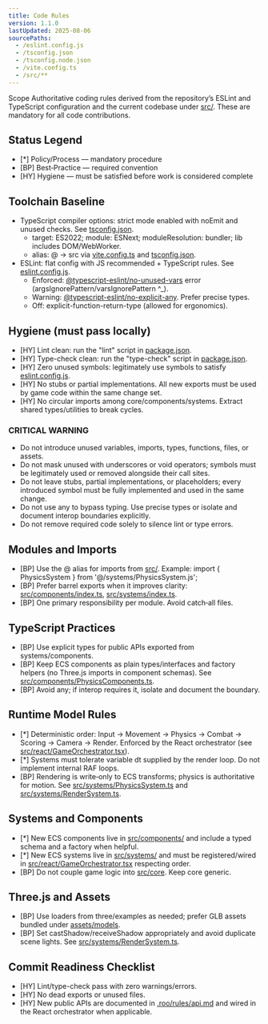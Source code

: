 ```yaml
---
title: Code Rules
version: 1.1.0
lastUpdated: 2025-08-06
sourcePaths:
  - /eslint.config.js
  - /tsconfig.json
  - /tsconfig.node.json
  - /vite.config.ts
  - /src/**
---
```

Scope
Authoritative coding rules derived from the repository’s ESLint and TypeScript configuration and the current codebase under [src/](src:1). These are mandatory for all code contributions.

## Status Legend

- [*] Policy/Process — mandatory procedure
- [BP] Best‑Practice — required convention
- [HY] Hygiene — must be satisfied before work is considered complete

## Toolchain Baseline

- TypeScript compiler options: strict mode enabled with noEmit and unused checks. See [tsconfig.json](tsconfig.json:1).
  - target: ES2022; module: ESNext; moduleResolution: bundler; lib includes DOM/WebWorker.
  - alias: @ → src via [vite.config.ts](vite.config.ts:11) and [tsconfig.json](tsconfig.json:20).
- ESLint: flat config with JS recommended + TypeScript rules. See [eslint.config.js](eslint.config.js:1).
  - Enforced: [@typescript-eslint/no-unused-vars](eslint.config.js:33) error (argsIgnorePattern/varsIgnorePattern ^_).
  - Warning: [@typescript-eslint/no-explicit-any](eslint.config.js:34). Prefer precise types.
  - Off: explicit-function-return-type (allowed for ergonomics).

## Hygiene (must pass locally)

- [HY] Lint clean: run the "lint" script in [package.json](package.json:1).
- [HY] Type-check clean: run the "type-check" script in [package.json](package.json:1).
- [HY] Zero unused symbols: legitimately use symbols to satisfy [eslint.config.js](eslint.config.js:33).
- [HY] No stubs or partial implementations. All new exports must be used by game code within the same change set.
- [HY] No circular imports among core/components/systems. Extract shared types/utilities to break cycles.

### CRITICAL WARNING

- Do not introduce unused variables, imports, types, functions, files, or assets.
- Do not mask unused with underscores or void operators; symbols must be legitimately used or removed alongside their call sites.
- Do not leave stubs, partial implementations, or placeholders; every introduced symbol must be fully implemented and used in the same change.
- Do not use any to bypass typing. Use precise types or isolate and document interop boundaries explicitly.
- Do not remove required code solely to silence lint or type errors.

## Modules and Imports

- [BP] Use the @ alias for imports from [src/](src:1). Example: import { PhysicsSystem } from '@/systems/PhysicsSystem.js';
- [BP] Prefer barrel exports when it improves clarity: [src/components/index.ts](src/components/index.ts:1), [src/systems/index.ts](src/systems/index.ts:1).
- [BP] One primary responsibility per module. Avoid catch‑all files.

## TypeScript Practices

- [BP] Use explicit types for public APIs exported from systems/components.
- [BP] Keep ECS components as plain types/interfaces and factory helpers (no Three.js imports in component schemas). See [src/components/PhysicsComponents.ts](src/components/PhysicsComponents.ts:1).
- [BP] Avoid any; if interop requires it, isolate and document the boundary.

## Runtime Model Rules

- [*] Deterministic order: Input → Movement → Physics → Combat → Scoring → Camera → Render. Enforced by the React orchestrator (see [src/react/GameOrchestrator.tsx](src/react/GameOrchestrator.tsx:1)).
- [*] Systems must tolerate variable dt supplied by the render loop. Do not implement internal RAF loops.
- [BP] Rendering is write‑only to ECS transforms; physics is authoritative for motion. See [src/systems/PhysicsSystem.ts](src/systems/PhysicsSystem.ts:1) and [src/systems/RenderSystem.ts](src/systems/RenderSystem.ts:1).

## Systems and Components

- [*] New ECS components live in [src/components/](src/components/index.ts:1) and include a typed schema and a factory when helpful.
- [*] New ECS systems live in [src/systems/](src/systems/index.ts:1) and must be registered/wired in [src/react/GameOrchestrator.tsx](src/react/GameOrchestrator.tsx:1) respecting order.
- [BP] Do not couple game logic into [src/core](src/core/index.ts:1). Keep core generic.

## Three.js and Assets

- [BP] Use loaders from three/examples as needed; prefer GLB assets bundled under [assets/models](assets/models/targets:1).
- [BP] Set castShadow/receiveShadow appropriately and avoid duplicate scene lights. See [src/systems/RenderSystem.ts](src/systems/RenderSystem.ts:48).

## Commit Readiness Checklist

- [HY] Lint/type-check pass with zero warnings/errors.
- [HY] No dead exports or unused files.
- [HY] New public APIs are documented in [.roo/rules/api.md](.roo/rules/api.md:1) and wired in the React orchestrator when applicable.
